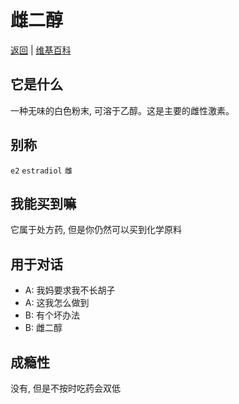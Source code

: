 # 雌二醇

[返回](../README.md) | [维基百科](https://zh.wikipedia.org/wiki/%E9%9B%8C%E4%BA%8C%E9%86%87)

## 它是什么

一种无味的白色粉末, 可溶于乙醇。这是主要的雌性激素。

## 别称

`e2` `estradiol` `雌`

## 我能买到嘛

它属于处方药, 但是你仍然可以买到化学原料

## 用于对话

- A: 我妈要求我不长胡子
- A: 这我怎么做到
- B: 有个坏办法
- B: 雌二醇

## 成瘾性

没有, 但是不按时吃药会双低
